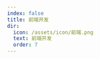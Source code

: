 ```yaml
---
index: false
title: 前端开发
dir:
  icon: /assets/icon/前端.png
  text: 前端开发
  order: 7
---
```


<Catalog/>